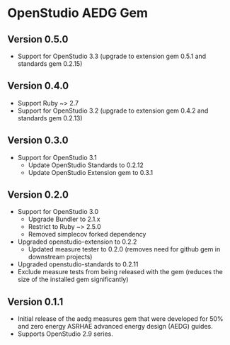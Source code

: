 # OpenStudio AEDG Gem

## Version 0.5.0
* Support for OpenStudio 3.3 (upgrade to extension gem 0.5.1 and standards gem 0.2.15)

## Version 0.4.0

* Support Ruby ~> 2.7
* Support for OpenStudio 3.2 (upgrade to extension gem 0.4.2 and standards gem 0.2.13)

## Version 0.3.0

* Support for OpenStudio 3.1
    * Update OpenStudio Standards to 0.2.12
    * Update OpenStudio Extension gem to 0.3.1

## Version 0.2.0

* Support for OpenStudio 3.0
    * Upgrade Bundler to 2.1.x
    * Restrict to Ruby ~> 2.5.0   
    * Removed simplecov forked dependency 
* Upgraded openstudio-extension to 0.2.2
    * Updated measure tester to 0.2.0 (removes need for github gem in downstream projects)
* Upgraded openstudio-standards to 0.2.11
* Exclude measure tests from being released with the gem (reduces the size of the installed gem significantly)

## Version 0.1.1

* Initial release of the aedg measures gem that were developed for 50% and zero energy ASRHAE advanced energy design (AEDG) guides.
* Supports OpenStudio 2.9 series. 

